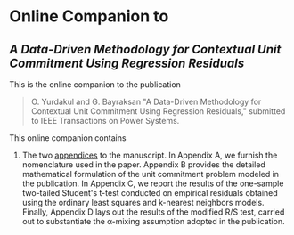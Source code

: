 # Online Companion to  
## ***A Data-Driven Methodology for Contextual Unit Commitment Using Regression Residuals***

This is the online companion to the publication

> O. Yurdakul and G. Bayraksan "A Data-Driven Methodology for Contextual Unit Commitment Using Regression Residuals," 
> submitted to IEEE Transactions on Power Systems.

This online companion contains
1. The two [appendices](/appendix.pdf) to the manuscript. In Appendix A, we furnish the nomenclature used in the paper. Appendix B provides the detailed mathematical formulation of the unit commitment problem modeled in the publication. In Appendix C, we report the results of the one-sample two-tailed Student's t-test conducted on empirical residuals obtained using the ordinary least squares and k-nearest neighbors models. Finally, Appendix D lays out the results of the modified R/S test, carried out to substantiate the α-mixing assumption adopted in the publication.
